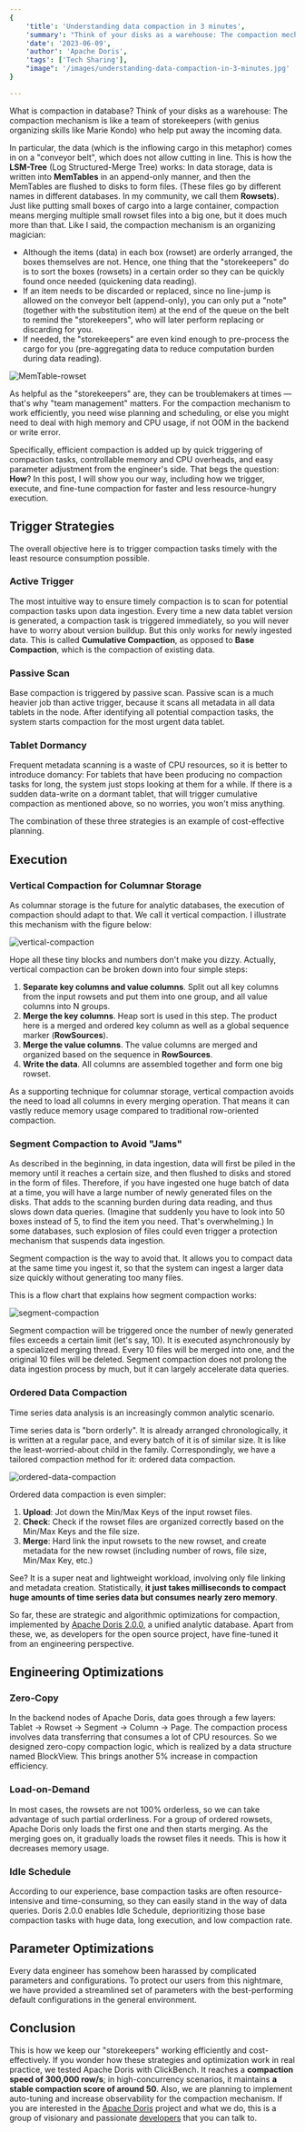 ```yaml
---
{
    'title': 'Understanding data compaction in 3 minutes',
    'summary': "Think of your disks as a warehouse: The compaction mechanism is like a team of storekeepers who help put away the incoming data.",
    'date': '2023-06-09',
    'author': 'Apache Doris',
    'tags': ['Tech Sharing'],
    "image": '/images/understanding-data-compaction-in-3-minutes.jpg'
}

---
```


<!-- 
Licensed to the Apache Software Foundation (ASF) under one
or more contributor license agreements.  See the NOTICE file
distributed with this work for additional information
regarding copyright ownership.  The ASF licenses this file
to you under the Apache License, Version 2.0 (the
"License"); you may not use this file except in compliance
with the License.  You may obtain a copy of the License at

  http://www.apache.org/licenses/LICENSE-2.0

Unless required by applicable law or agreed to in writing,
software distributed under the License is distributed on an
"AS IS" BASIS, WITHOUT WARRANTIES OR CONDITIONS OF ANY
KIND, either express or implied.  See the License for the
specific language governing permissions and limitations
under the License.
-->

What is compaction in database? Think of your disks as a warehouse: The compaction mechanism is like a team of storekeepers (with genius organizing skills like Marie Kondo) who help put away the incoming data. 

In particular, the data (which is the inflowing cargo in this metaphor) comes in on a "conveyor belt", which does not allow cutting in line. This is how the **LSM-Tree** (Log Structured-Merge Tree) works: In data storage, data is written into **MemTables** in an append-only manner, and then the MemTables are flushed to disks to form files. (These files go by different names in different databases. In my community, we call them **Rowsets**). Just like putting small boxes of cargo into a large container, compaction means merging multiple small rowset files into a big one, but it does much more than that. Like I said, the compaction mechanism is an organizing magician: 

- Although the items (data) in each box (rowset) are orderly arranged, the boxes themselves are not. Hence, one thing that the "storekeepers" do is to sort the boxes (rowsets) in a certain order so they can be quickly found once needed (quickening data reading).
- If an item needs to be discarded or replaced, since no line-jump is allowed on the conveyor belt (append-only), you can only put a "note" (together with the substitution item) at the end of the queue on the belt to remind the "storekeepers", who will later perform replacing or discarding for you.
- If needed, the "storekeepers" are even kind enough to pre-process the cargo for you (pre-aggregating data to reduce computation burden during data reading). 

![MemTable-rowset](../static/images/Compaction_1.png)

As helpful as the "storekeepers" are, they can be troublemakers at times — that's why "team management" matters. For the compaction mechanism to work efficiently, you need wise planning and scheduling, or else you might need to deal with high memory and CPU usage, if not OOM in the backend or write error.

Specifically, efficient compaction is added up by quick triggering of compaction tasks, controllable memory and CPU overheads, and easy parameter adjustment from the engineer's side. That begs the question: **How**? In this post, I will show you our way, including how we trigger, execute, and fine-tune compaction for faster and less resource-hungry execution.

## Trigger Strategies

The overall objective here is to trigger compaction tasks timely with the least resource consumption possible.

### Active Trigger

The most intuitive way to ensure timely compaction is to scan for potential compaction tasks upon data ingestion. Every time a new data tablet version is generated, a compaction task is triggered immediately, so you will never have to worry about version buildup. But this only works for newly ingested data. This is called **Cumulative Compaction**, as opposed to **Base Compaction**, which is the compaction of existing data.

### Passive Scan

Base compaction is triggered by passive scan. Passive scan is a much heavier job than active trigger, because it scans all metadata in all data tablets in the node. After identifying all potential compaction tasks, the system starts compaction for the most urgent data tablet.

### Tablet Dormancy

Frequent metadata scanning is a waste of CPU resources, so it is better to introduce domancy: For tablets that have been producing no compaction tasks for long, the system just stops looking at them for a while. If there is a sudden data-write on a dormant tablet, that will trigger cumulative compaction as mentioned above, so no worries, you won't miss anything.

The combination of these three strategies is an example of cost-effective planning.

## Execution

### Vertical Compaction for Columnar Storage

As columnar storage is the future for analytic databases, the execution of compaction should adapt to that. We call it vertical compaction. I illustrate this mechanism with the figure below:

![vertical-compaction](../static/images/Compaction_2.png)

Hope all these tiny blocks and numbers don't make you dizzy. Actually, vertical compaction can be broken down into four simple steps:

1. **Separate key columns and value columns**. Split out all key columns from the input rowsets and put them into one group, and all value columns into N groups.
2. **Merge the key columns**. Heap sort is used in this step. The product here is a merged and ordered key column as well as a global sequence marker (**RowSources**).
3. **Merge the value columns**. The value columns are merged and organized based on the sequence in **RowSources**. 
4. **Write the data**. All columns are assembled together and form one big rowset.

As a supporting technique for columnar storage, vertical compaction avoids the need to load all columns in every merging operation. That means it can vastly reduce memory usage compared to traditional row-oriented compaction.

### Segment Compaction to Avoid "Jams"

As described in the beginning, in data ingestion, data will first be piled in the memory until it reaches a certain size, and then flushed to disks and stored in the form of files. Therefore, if you have ingested one huge batch of data at a time, you will have a large number of newly generated files on the disks. That adds to the scanning burden during data reading, and thus slows down data queries. (Imagine that suddenly you have to look into 50 boxes instead of 5, to find the item you need. That's overwhelming.) In some databases, such explosion of files could even trigger a protection mechanism that suspends data ingestion.

Segment compaction is the way to avoid that. It allows you to compact data at the same time you ingest it, so that the system can ingest a larger data size quickly without generating too many files. 

This is a flow chart that explains how segment compaction works:

![segment-compaction](../static/images/Compaction_3.png)

Segment compaction will be triggered once the number of newly generated files exceeds a certain limit (let's say, 10). It is executed asynchronously by a specialized merging thread. Every 10 files will be merged into one, and the original 10 files will be deleted. Segment compaction does not prolong the data ingestion process by much, but it can largely accelerate data queries.

### Ordered Data Compaction

Time series data analysis is an increasingly common analytic scenario. 

Time series data is "born orderly". It is already arranged chronologically, it is written at a regular pace, and every batch of it is of similar size. It is like the least-worried-about child in the family. Correspondingly, we have a tailored compaction method for it: ordered data compaction.

![ordered-data-compaction](../static/images/Compaction_4.png)

Ordered data compaction is even simpler:

1. **Upload**: Jot down the Min/Max Keys of the input rowset files.
2. **Check**: Check if the rowset files are organized correctly based on the Min/Max Keys and the file size.
3. **Merge**: Hard link the input rowsets to the new rowset, and create metadata for the new rowset (including number of rows, file size, Min/Max Key, etc.)

See? It is a super neat and lightweight workload, involving only file linking and metadata creation. Statistically, **it just takes milliseconds to compact huge amounts of time series data but consumes nearly zero memory**.

So far, these are strategic and algorithmic optimizations for compaction, implemented by [Apache Doris 2.0.0](https://github.com/apache/doris/issues/19231), a unified analytic database. Apart from these, we, as developers for the open source project, have fine-tuned it from an engineering perspective.

## Engineering Optimizations

### Zero-Copy

In the backend nodes of Apache Doris, data goes through a few layers: Tablet -> Rowset -> Segment -> Column -> Page. The compaction process involves data transferring that consumes a lot of CPU resources. So we designed zero-copy compaction logic, which is realized by a data structure named BlockView. This brings another 5% increase in compaction efficiency.

### Load-on-Demand

In most cases, the rowsets are not 100% orderless, so we can take advantage of such partial orderliness. For a group of ordered rowsets, Apache Doris only loads the first one and then starts merging. As the merging goes on, it gradually loads the rowset files it needs. This is how it decreases memory usage. 

### **Idle Schedule**

According to our experience, base compaction tasks are often resource-intensive and time-consuming, so they can easily stand in the way of data queries. Doris 2.0.0 enables Idle Schedule, deprioritizing those base compaction tasks with huge data, long execution, and low compaction rate. 

## Parameter Optimizations

Every data engineer has somehow been harassed by complicated parameters and configurations. To protect our users from this nightmare, we have provided a streamlined set of parameters with the best-performing default configurations in the general environment.

## Conclusion

This is how we keep our "storekeepers" working efficiently and cost-effectively. If you wonder how these strategies and optimization work in real practice, we tested Apache Doris with ClickBench. It reaches a **compaction speed of 300,000 row/s**; in high-concurrency scenarios, it maintains **a stable compaction score of around 50**. Also, we are planning to implement auto-tuning and increase observability for the compaction mechanism. If you are interested in the [Apache Doris](https://github.com/apache/doris) project and what we do, this is a group of visionary and passionate [developers](https://t.co/KcxAtAJZjZ) that you can talk to.
